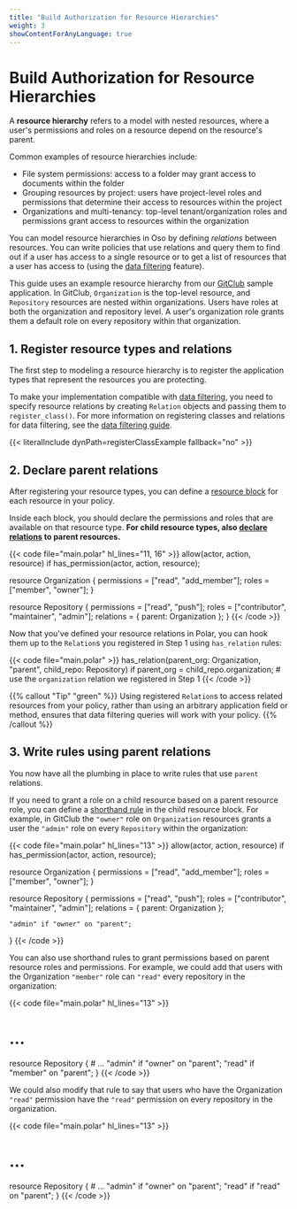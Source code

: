 ```yaml
---
title: "Build Authorization for Resource Hierarchies"
weight: 3
showContentForAnyLanguage: true
---
```


# Build Authorization for Resource Hierarchies

A **resource hierarchy** refers to a model with nested resources, where a user's permissions and roles on a resource depend on the resource's parent.

Common examples of resource hierarchies include:
- File system permissions: access to a folder may grant access to documents within the folder
- Grouping resources by project: users have project-level roles and permissions that determine their access to resources within the project
- Organizations and multi-tenancy: top-level tenant/organization roles and permissions grant access to resources within the organization


You can model resource hierarchies in Oso by defining *relations* between resources.
You can write policies that use relations and query them to find out if a user has access to a single resource or to get a list of resources that a user has access to (using the [data filtering](guides/data_filtering) feature).

This guide uses an example resource hierarchy from our [GitClub][] sample application.
In GitClub, `Organization` is the top-level resource, and `Repository` resources are nested within organizations.
Users have roles at both the organization and repository level. A user's organization role grants them a default role on every repository within that organization.

[GitClub]: https://github.com/osohq/gitclub

## 1. Register resource types and relations

The first step to modeling a resource hierarchy is to register the application types that represent the resources you are protecting.

To make your implementation compatible with [data filtering](guides/data_filtering), you need to specify resource relations by creating `Relation` objects and passing them to `register_class()`. For more information on registering classes and relations for data filtering, see the [data filtering guide](guides/data_filtering#relations).

<!-- GitClub has three resource types (`Organization`, `Repository`, and `Issue`), which  -->
{{< literalInclude dynPath=registerClassExample
                   fallback="no" >}}

## 2. Declare parent relations

After registering your resource types, you can define a [resource block](reference/polar/polar-syntax#actor-and-resource-blocks) for each resource in your policy.

Inside each block, you should declare the permissions and roles that are available on that resource type.
**For child resource types, also [declare relations](reference/polar/polar-syntax#relation-declarations) to parent resources.**

{{< code file="main.polar" hl_lines="11, 16" >}}
allow(actor, action, resource) if has_permission(actor, action, resource);

resource Organization {
    permissions = ["read", "add_member"];
    roles = ["member", "owner"];
}

resource Repository {
    permissions = ["read", "push"];
    roles = ["contributor", "maintainer", "admin"];
    relations = { parent: Organization };
}
{{< /code >}}

Now that you've defined your resource relations in Polar, you can hook them up to the `Relation`s you registered in Step 1 using `has_relation` rules:

{{< code file="main.polar" >}}
has_relation(parent_org: Organization, "parent", child_repo: Repository) if
    parent_org = child_repo.organization;    # use the `organization` relation we registered in Step 1
{{< /code >}}

{{% callout "Tip" "green" %}}
Using registered `Relation`s to access related resources from your policy, rather than using an arbitrary application field or method, ensures that data filtering queries will work with your policy.
{{% /callout %}}

## 3. Write rules using parent relations

You now have all the plumbing in place to write rules that use `parent` relations.

If you need to grant a role on a child resource based on a parent resource role, you can define a [shorthand rule](reference/polar/polar-syntax#shorthand-rules) in the child resource block. For example, in GitClub the `"owner"` role on `Organization` resources grants a user the `"admin"` role on every `Repository` within the organization:

{{< code file="main.polar" hl_lines="13" >}}
allow(actor, action, resource) if has_permission(actor, action, resource);

resource Organization {
    permissions = ["read", "add_member"];
    roles = ["member", "owner"];
}

resource Repository {
    permissions = ["read", "push"];
    roles = ["contributor", "maintainer", "admin"];
    relations = { parent: Organization };

    "admin" if "owner" on "parent";
}
{{< /code >}}

You can also use shorthand rules to grant permissions based on parent resource roles and permissions.
For example, we could add that users with the Organization `"member"` role can `"read"` every repository in the organization:


{{< code file="main.polar" hl_lines="13" >}}
# ...
resource Repository {
    # ...
    "admin" if "owner" on "parent";
    "read" if "member" on "parent";
}
{{< /code >}}

We could also modify that rule to say that users who have the Organization `"read"` permission have the `"read"` permission on every repository in the organization.

{{< code file="main.polar" hl_lines="13" >}}
# ...
resource Repository {
    # ...
    "admin" if "owner" on "parent";
    "read" if "read" on "parent";
}
{{< /code >}}
